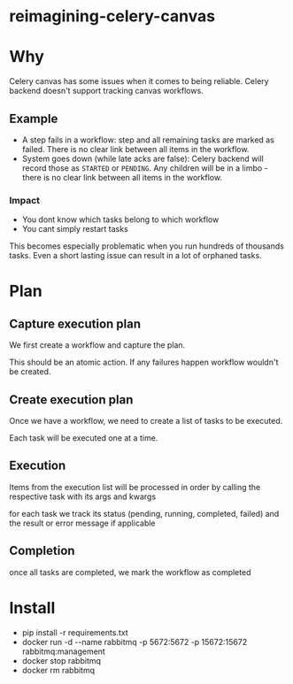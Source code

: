 # reimagining-celery-canvas

# Why 

Celery canvas has some issues when it comes to being reliable. 
Celery backend doesn't support tracking canvas workflows.

## Example
- A step fails in a workflow: step and all remaining tasks are marked as failed. There is no clear link between all items in the workflow.
- System goes down (while late acks are false): Celery backend will record those as `STARTED` or `PENDING`. Any children will be in a limbo - there is no clear link between all items in the workflow.

### Impact
- You dont know which tasks belong to which workflow
- You cant simply restart tasks

This becomes especially problematic when you run hundreds of thousands tasks. Even a short lasting issue can result in a lot of orphaned tasks.

# Plan
## Capture execution plan
We first create a workflow and capture the plan. 

This should be an atomic action. If any failures happen workflow wouldn't be created.

## Create execution plan

Once we have a workflow, we need to create a list of tasks to be executed.

Each task will be executed one at a time.

## Execution

Items from the execution list will be processed in order
by calling the respective task with its args and kwargs

for each task we track its status (pending, running, completed, failed)
and the result or error message if applicable

## Completion

once all tasks are completed, we mark the workflow as completed

# Install 
- pip install -r requirements.txt 
- docker run -d --name rabbitmq -p 5672:5672 -p 15672:15672 rabbitmq:management
- docker stop rabbitmq
- docker rm rabbitmq